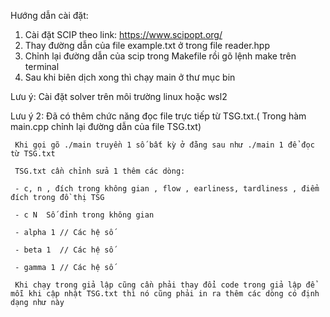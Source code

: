 Hướng dẫn cài đặt:
1. Cài đặt SCIP theo link: https://www.scipopt.org/
2. Thay đường dẫn của file example.txt ở trong file reader.hpp
3. Chỉnh lại đường dẫn của scip trong Makefile rồi gõ lệnh make trên terminal
4. Sau khi biên dịch xong thì chạy main ở thư mục bin 


Lưu ý: Cài đặt solver trên môi trường linux hoặc wsl2 


Lưu ý 2:
     Đã có thêm chức năng đọc file trực tiếp từ TSG.txt.( Trong hàm main.cpp chỉnh lại đường dẫn của file TSG.txt)
     
     Khi gọi gõ ./main truyền 1 số bất kỳ ở đằng sau như ./main 1 để đọc từ TSG.txt
     
     TSG.txt cần chỉnh sửa 1 thêm các dòng: 
     
     - c, n , đích trong không gian , flow , earliness, tardliness , điểm đích trong đồ thị TSG 
     
     - c N  Số đỉnh trong không gian 
     
     - alpha 1 // Các hệ số 
     
     - beta 1  // Các hệ số 
     
     - gamma 1 // Các hệ số
     
     Khi chạy trong giả lập cũng cần phải thay đổi code trong giả lập để mỗi khi cập nhật TSG.txt thì nó cũng phải in ra thêm các dòng có định dạng như này 
     

